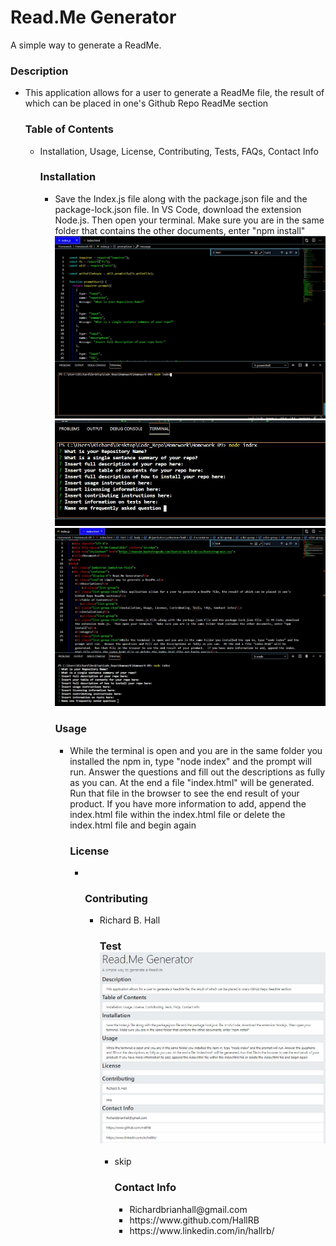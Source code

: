 
<!DOCTYPE html>
<html lang="en">
<head>
  <meta charset="UTF-8">
  <meta http-equiv="X-UA-Compatible" content="ie=edge">
  <link rel="stylesheet" href="https://maxcdn.bootstrapcdn.com/bootstrap/4.0.0/css/bootstrap.min.css">
  <title>Document</title>
</head>
<body>
  <div class="jumbotron jumbotron-fluid">
  <div class="container">
    <h1 class="display-4"> Read.Me Generator</h1>
    <p class="lead">A simple way to generate a ReadMe.</p>
    <h3>Description</h3>
        <ul class="list-group">
    <li class="list-group-item">This application allows for a user to generate a ReadMe file, the result of which can be placed in one's Github Repo ReadMe section</li>
    <h3>Table of Contents</h3>
       <ul class="list-group">
    <li class="list-group-item">Installation, Usage, License, Contributing, Tests, FAQs, Contact Info</li>
    <h3>Installation</h3>
       <ul class="list-group">
    <li class="list-group-item">Save the Index.js file along with the package.json file and the package-lock.json file.  In VS Code, download the extension Node.js.  Then open your terminal.  Make sure you are in the same folder that contains the other documents, enter "npm install"
      <img src="instruct1.JPG">
      <img src="instruct2.JPG">
      <img src="instruct3.JPG">
    </li>
    <h3>Usage</h3>
    <ul class="list-group">
    <li class="list-group-item">While the terminal is open and you are in the same folder you installed the npm in, type "node index" and the prompt will run.  Answer the questions and fill out the descriptions as fully as you can.  At the end a file "index.html" will be generated.  Run that file in the browser to see the end result of your product.  If you have more information to add, append the index.html file within the index.html file or delete the index.html file and begin again</li>
    <h3>License</h3>
    <ul class="list-group">
    <li class="list-group-item"></li>
    <h3>Contributing</h3>
    <ul class="list-group">
    <li class="list-group-item">Richard B. Hall</li>
      <h3>Test </br> <img src="test1.JPG"></h3>
    <ul class="list-group">
    <li class="list-group-item">skip</li>
    <h3>Contact Info</h3>
        <ul class="list-group">
    <li class="list-group-item">Richardbrianhall@gmail.com</li>
    <li class="list-group-item">https://www.github.com/HallRB</li>
    <li class="list-group-item">https://www.linkedin.com/in/hallrb/</li>
    </ul>
  </div>
</div>
</body>
</html>
